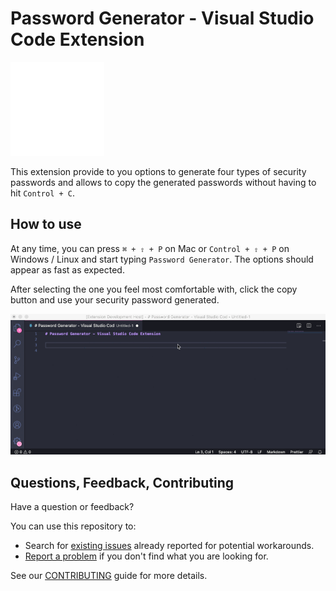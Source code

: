 # Password Generator - Visual Studio Code Extension

<img src="./resources/icon.svg" alt="Password Generator Icon" width="150px" />

This extension provide to you options to generate four types of security passwords and allows to copy the generated passwords without having to hit `Control + C`.

## How to use

At any time, you can press `⌘ + ⇧ + P` on Mac or `Control + ⇧ + P` on Windows / Linux and start typing `Password Generator`. The options should appear as fast as expected.

After selecting the one you feel most comfortable with, click the copy button and use your security password generated.

![Password Generator Extension](./preview.gif)

## Questions, Feedback, Contributing

Have a question or feedback?

You can use this repository to:
- Search for [existing issues](https://github.com/ftonato/vscode-password-generator/issues) already reported for potential workarounds.
- [Report a problem](https://github.com/ftonato/vscode-password-generator/issues/new) if you don't find what you are looking for.

See our [CONTRIBUTING](https://github.com/ftonato/vscode-password-generator/CONTRIBUTING.md) guide for more details.
